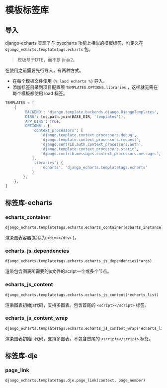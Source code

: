 # 模板标签库

## 导入

django-echarts 实现了与 pyecharts 功能上相似的模板标签，均定义在 `django_echarts.templatetags.echarts` 包。

> 模板基于DTE，而不是 jinja2。

在使用之前需要先行导入，有两种方式。

- 在每个模板文件使用 `{% laod echarts %}` 导入。
- 添加标签目录到项目配置项 `TEMPLATES.OPTIONS.libraries` ，这样就无需在每个模板都使用 load 标签。

```python
TEMPLATES = [
    {
        'BACKEND': 'django.template.backends.django.DjangoTemplates',
        'DIRS': [os.path.join(BASE_DIR, 'templates')],
        'APP_DIRS': True,
        'OPTIONS': {
            'context_processors': [
                'django.template.context_processors.debug',
                'django.template.context_processors.request',
                'django.contrib.auth.context_processors.auth',
                'django.template.context_processors.static',
                'django.contrib.messages.context_processors.messages',
            ],
            'libraries': {
                'echarts': 'django_echarts.templatetags.echarts'
            }
        },
    },
]
```

## 标签库-echarts

### echarts_container

```python
django_echarts.templatetags.echarts.echarts_container(echarts_instance)
```
渲染图表容器(默认为 `<div></div>` )。

### echarts_js_dependencies

```python
django_echarts.templatetags.echarts.echarts_js_dependencies(*args)
```
渲染包含图表所需要的js文件的script一个或多个节点。

### echarts_js_content

```python
django_echarts.templatetags.echarts.echarts_js_content(*echarts_list)
```
渲染图表初始js代码，支持多图表。包含首尾的 `<script></script>` 标签。

### echarts_js_content_wrap

```python
django_echarts.templatetags.echarts.echarts_js_content_wrap(*echarts_list)
```

渲染图表初始js代码，支持多图表。不包含首尾的 `<script></script>` 标签。

## 标签库-dje

### page_link

```
django_echarts.templatetags.dje.page_link(context, page_number)
```

